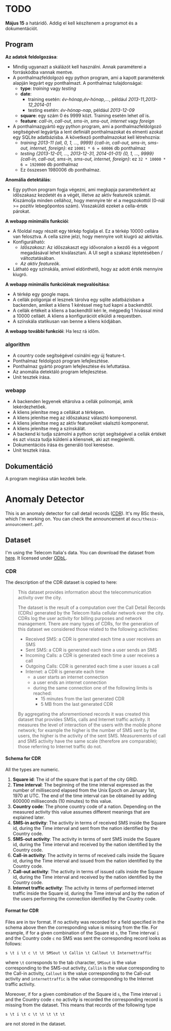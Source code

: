 # TODO

**Május 15** a határidő. Addig el kell készítenem a programot és a dokumentációt.

## Program

**Az adatok feldolgozása**:
- Mindig ugyanazt a skálázót kell használni. Annak paraméterei a forráskódba vannak mentve.
- A ponthalmazfeldolgozó egy python program, ami a kapott paraméterek alapján legyárt egy ponthalmazt. A ponthalmaz tulajdonságai:
	- **type**: *training* vagy *testing*
	- **date**:
		- training esetén: *év-hónap,év-hónap,...*, például *2013-11,2013-12,2014-01*
		- testing esetén: *év-hónap-nap*, például *2013-12-09*
	- **square**: egy szám 0 és 9999 közt. Training esetén lehet *all* is.
	- **feature**: *call-in*, *call-out*, *sms-in*, *sms-out*, *internet* vagy *foreign*
- A ponthalmazgyártó egy python program, ami a ponthalmazfeldolgozó segítségével legyártja a lent definiált ponthalmazokat és elmenti azokat egy SQLite adatbázisba. A következő ponthalmazokat kell létrehoznia:
  	- *training 2013-11 {all, 0, 1, ..., 9999} {call-in, call-out, sms-in, sms-out, internet, foreign}*: ez `10001 * 6 = 60006` db ponthalmaz
	- *testing {2013-12-01, ..., 2013-12-31, 2014-01-01} {0, 1, ..., 9999} {call-in, call-out, sms-in, sms-out, internet, foreign}*: ez `32 * 10000 * 6 = 1920000` db ponthalmaz
	- Ez összesen 1980006 db ponthalmaz.

**Anomália detektálás**:
- Egy python program fogja végezni, ami megkapja paraméterként az időszakasz kezdetét és a végét, illetve az aktív featureök számát. Kiszámolja minden cellához, hogy mennyire tér el a megszokottól (0-nál >= pozitív lebegőpontos szám). Visszaküldi ezeket a cella-érték párokat.

**A webapp minimális funkciói**:
- A főoldal nagy részét egy térkép foglalja el. Ez a térkép 10000 cellára van felosztva. A cella színe jelzi, hogy mennyire volt kiugró az aktivitás.
- Konfigurálható:
	- *Időszakasz*: Az időszakaszt egy idővonalon a kezdő és a végpont megadásával lehet kiválasztani. A UI segít a szakasz léptetésében / változtatásában.
	- *Az aktív featureök*.
- Látható egy színskála, amivel eldönthető, hogy az adott érték mennyire kiugró.

**A webapp minimális funkcióinak megvalósítása**:
- A térkép egy google maps.
- A cellák poligonjai el lesznek tárolva egy sqlite adatbázisban a backenden, amiket a kliens 1 kéréssel meg tud kapni a backendtől.
- A cellák értékeit a kliens a backendtől kéri le, mégpedig 1 hívással mind a 10000 celláét. A kliens a konfigurációt elküldi a requestben.
- A színskála statikusan van benne a kliens kódjában.

**A webapp további funkciói**:
Ha lesz rá időm.

### algorithm

- A country code segítségével csinálni egy új feature-t.
- Ponthalmaz feldolgozó program lefejlesztése.
- Ponthalmaz gyártó program lefejlesztése és lefuttatása.
- Az anomália detektáló program lefejlesztése.
- Unit tesztek írása.

### webapp

- A backenden legyenek eltárolva a cellák polinomjai, amik lekérdezhetőek.
- A kliens jelenítse meg a cellákat a térképen.
- A kliens jelenítse meg az időszakasz választó komponenst.
- A kliens jelenítse meg az aktív featureöket váalsztó komponenst.
- A kliens jelenítse meg a színskálát.
- A backend ki tudja számolni a python script segítségével a cellák értékét és azt vissza tudja küldeni a kliensnek, aki azt megjeleníti.
- Dokumentációs írása és generáló tool keresése.
- Unit tesztek írása.

## Dokumentáció

A program megírása után kezdek bele.

# Anomaly Detector

This is an anomaly detector for call detail records ([CDR](https://en.wikipedia.org/wiki/Call_detail_record)). It's my BSc thesis, which I'm working on. You can check the announcement at `docs/thesis-announcement.pdf`.

## Dataset

I'm using the Telecom Italia's data. You can download the dataset from [here](https://dandelion.eu/datamine/open-big-data/). It licensed under [ODbL](https://opendatacommons.org/licenses/odbl/).

### CDR

The description of the CDR dataset is copied to here:

> This dataset provides information about the telecommunication activity over the city.
>
> The dataset is the result of a computation over the Call Detail Records (CDRs) generated by the Telecom Italia cellular network over the city. CDRs log the user activity for billing purposes and network management. There are many types of CDRs, for the generation of this dataset we considered those related to the following activities:
>- Received SMS: a CDR is generated each time a user receives an SMS
>- Sent SMS: a CDR is generated each time a user sends an SMS
>- Incoming Calls: a CDR is generated each time a user receives a call
>- Outgoing Calls: CDR is generated each time a user issues a call
>- Internet: a CDR is generate each time
>	- a user starts an internet connection
>	- a user ends an internet connection
>	- during the same connection one of the following limits is reached:​
>		- 15 minutes from the last generated CDR
>		- 5 MB from the last generated CDR
>
> By aggregating the aforementioned records it was created this dataset that provides SMSs, calls and Internet traffic activity. It measures the level of interaction of the users with the mobile phone network; for example the higher is the number of SMS sent by the users, the higher is the activity of the sent SMS. Measurements of call and SMS activity have the same scale (therefore are comparable); those referring to Internet traffic do not.

#### Schema for CDR

All the types are numeric.

1. **Square id**: The id of the square that is part of the city GRID.
2. **Time interval**: The beginning of the time interval expressed as the number of millisecond elapsed from the Unix Epoch on January 1st, 1970 at UTC. The end of the time interval can be obtained by adding 600000 milliseconds (10 minutes) to this value.
3. **Country code**: The phone country code of a nation. Depending on the measured activity this value assumes different meanings that are explained later.
4. **SMS-in activity**: The activity in terms of received SMS inside the Square id, during the Time interval and sent from the nation identified by the Country code.
5. **SMS-out activity**: The activity in terms of sent SMS inside the Square id, during the Time interval and received by the nation identified by the Country code.
6. **Call-in activity**: The activity in terms of received calls inside the Square id, during the Time interval and issued from the nation identified by the Country code.
7. **Call-out activity**: The activity in terms of issued calls inside the Square id, during the Time interval and received by the nation identified by the Country code.
8. **Internet traffic activity**: The activity in terms of performed internet traffic inside the Square id, during the Time interval and by the nation of the users performing the connection identified by the Country code.

#### Format for CDR

Files are in tsv format. If no activity was recorded for a field specified in the schema above then the corresponding value is missing from the file. For example, if for a given combination of the Square id `s`, the Time interval `i` and the Country code `c` no SMS was sent the corresponding record looks as follows:

`s \t i \t c \t \t SMSout \t Callin \t Callout \t Internettraffic`

where `\t` corresponds to the tab character, `SMSout` is the value corresponding to the SMS-out activity, `Callin` is the value corresponding to the Call-in activity, `Callout` is the value corresponding to the Call-out activity and `internettraffic` is the value corresponding to the  Internet traffic activity.

Moreover, if for a given combination of the Square id `s`, the Time interval `i` and the Country code `c` no activity is recorded the corresponding record is missing from the dataset. This means that records of the following type

`s \t i \t c \t \t \t \t \t`

are not stored in the dataset.
